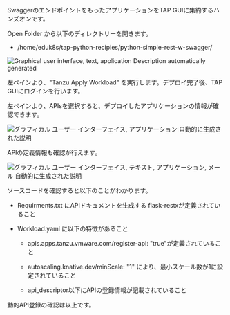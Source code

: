SwaggerのエンドポイントをもったアプリケーションをTAP
GUIに集約するハンズオンです。

Open Folder から以下のディレクトリーを開きます。

-   /home/eduk8s/tap-python-recipies/python-simple-rest-w-swagger/

![Graphical user interface, text, application Description automatically
generated](../media/image49.png)

左ペインより、"Tanzu Apply Workload" を実行します。デプロイ完了後、TAP
GUIにログインを行います。

左ペインより、APIsを選択すると、デプロイしたアプリケーションの情報が確認できます。

![グラフィカル ユーザー インターフェイス, アプリケーション
自動的に生成された説明](../media/image50.png)

APIの定義情報も確認が行えます。

![グラフィカル ユーザー インターフェイス, テキスト, アプリケーション,
メール 自動的に生成された説明](../media/image51.png)

ソースコードを確認すると以下のことがわかります。

-   Requirments.txt にAPIドキュメントを生成する
    flask-restxが定義されていること

-   Workload.yaml に以下の特徴があること

    -   apis.apps.tanzu.vmware.com/register-api:
        \"true\"が定義されていること

    -   autoscaling.knative.dev/minScale: \"1\"
        により、最小スケール数が1に設定されていること

    -   api_descriptor以下にAPIの登録情報が記載されていること

動的API登録の確認は以上です。
